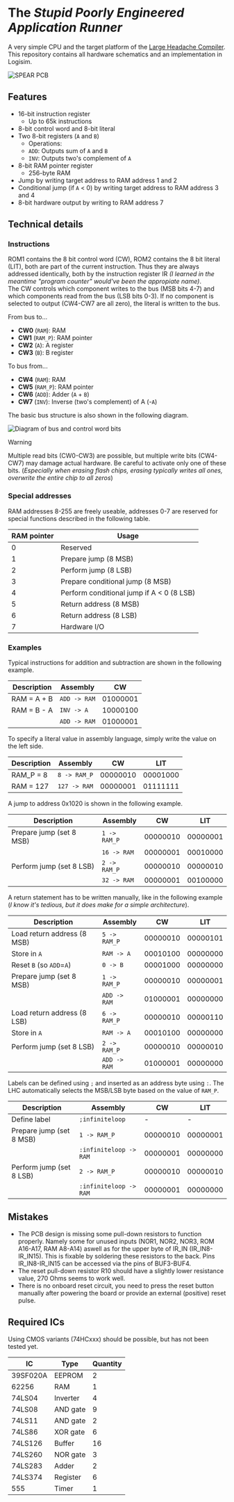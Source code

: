 # The _**S**tupid **P**oorly **E**ngineered **A**pplication **R**unner_

A very simple CPU and the target platform of the [Large Headache Compiler](https://github.com/Ryz3D/LHC). This repository contains all hardware schematics and an implementation in Logisim.

![SPEAR PCB](step3/spear_pinout.png)

## Features

- 16-bit instruction register
  - Up to 65k instructions
- 8-bit control word and 8-bit literal
- Two 8-bit registers (`A` and `B`)
  - Operations:
  - `ADD`: Outputs sum of `A` and `B`
  - `INV`: Outputs two's complement of `A`
- 8-bit RAM pointer register
  - 256-byte RAM
- Jump by writing target address to RAM address 1 and 2
- Conditional jump (if `A` < 0) by writing target address to RAM address 3 and 4
- 8-bit hardware output by writing to RAM address 7

## Technical details

### Instructions

ROM1 contains the 8 bit control word (CW), ROM2 contains the 8 bit literal (LIT), both are part of the current instruction. Thus they are always addressed identically, both by the instruction register IR _(I learned in the meantime "program counter" would've been the appropiate name)_. \
The CW controls which component writes to the bus (MSB bits 4-7) and which components read from the bus (LSB bits 0-3). If no component is selected to output (CW4-CW7 are all zero), the literal is written to the bus.

From bus to...
- **CW0** (`RAM`): RAM
- **CW1** (`RAM_P`): RAM pointer
- **CW2** (`A`): A register
- **CW3** (`B`): B register

To bus from...
- **CW4** (`RAM`): RAM
- **CW5** (`RAM_P`): RAM pointer
- **CW6** (`ADD`): Adder (`A` + `B`)
- **CW7** (`INV`): Inverse (two's complement) of A (-`A`)

The basic bus structure is also shown in the following diagram.

![Diagram of bus and control word bits](step1/bus_diagram.svg)

> [!WARNING]
> Multiple read bits (CW0-CW3) are possible, but multiple write bits (CW4-CW7) may damage actual hardware. Be careful to activate only one of these bits. (_Especially when erasing flash chips, erasing typically writes all ones, overwrite the entire chip to all zeros_)

### Special addresses

RAM addresses 8-255 are freely useable, addresses 0-7 are reserved for special functions described in the following table.

| RAM pointer | Usage                                     |
| ----------- | ----------------------------------------- |
| 0           | Reserved                                  |
| 1           | Prepare jump (8 MSB)                      |
| 2           | Perform jump (8 LSB)                      |
| 3           | Prepare conditional jump (8 MSB)          |
| 4           | Perform conditional jump if A < 0 (8 LSB) |
| 5           | Return address (8 MSB)                    |
| 6           | Return address (8 LSB)                    |
| 7           | Hardware I/O                              |

### Examples

Typical instructions for addition and subtraction are shown in the following example.

| Description | Assembly     | CW       |
| ----------- | ------------ | -------- |
| RAM = A + B | `ADD -> RAM` | 01000001 |
| RAM = B - A | `INV -> A`   | 10000100 |
|             | `ADD -> RAM` | 01000001 |

To specify a literal value in assembly language, simply write the value on the left side.

| Description | Assembly     | CW       | LIT      |
| ----------- | ------------ | -------- | -------- |
| RAM_P = 8   | `8 -> RAM_P` | 00000010 | 00001000 |
| RAM = 127   | `127 -> RAM` | 00000001 | 01111111 |

A jump to address 0x1020 is shown in the following example.

| Description              | Assembly     | CW       | LIT      |
| ------------------------ | ------------ | -------- | -------- |
| Prepare jump (set 8 MSB) | `1 -> RAM_P` | 00000010 | 00000001 |
|                          | `16 -> RAM`  | 00000001 | 00010000 |
| Perform jump (set 8 LSB) | `2 -> RAM_P` | 00000010 | 00000010 |
|                          | `32 -> RAM`  | 00000001 | 00100000 |

A return statement has to be written manually, like in the following example (_I know it's tedious, but it does make for a simple architecture_).

| Description                 | Assembly     | CW       | LIT      |
| --------------------------- | ------------ | -------- | -------- |
| Load return address (8 MSB) | `5 -> RAM_P` | 00000010 | 00000101 |
| Store in `A`                | `RAM -> A`   | 00010100 | 00000000 |
| Reset `B` (so `ADD`=`A`)    | `0 -> B`     | 00001000 | 00000000 |
| Prepare jump (set 8 MSB)    | `1 -> RAM_P` | 00000010 | 00000001 |
|                             | `ADD -> RAM` | 01000001 | 00000000 |
| Load return address (8 LSB) | `6 -> RAM_P` | 00000010 | 00000110 |
| Store in `A`                | `RAM -> A`   | 00010100 | 00000000 |
| Perform jump (set 8 LSB)    | `2 -> RAM_P` | 00000010 | 00000010 |
|                             | `ADD -> RAM` | 01000001 | 00000000 |

Labels can be defined using `;` and inserted as an address byte using `:`. The LHC automatically selects the MSB/LSB byte based on the value of `RAM_P`.

| Description                 | Assembly     | CW       | LIT      |
| --------------------------- | ------------ | -------- | -------- |
| Define label                | `;infiniteloop` | - | - |
| Prepare jump (set 8 MSB)    | `1 -> RAM_P` | 00000010 | 00000001 |
|                             | `:infiniteloop -> RAM` | 00000001 | 00000000 |
| Perform jump (set 8 LSB)    | `2 -> RAM_P` | 00000010 | 00000010 |
|                             | `:infiniteloop -> RAM` | 00000001 | 00000000 |

## Mistakes

- The PCB design is missing some pull-down resistors to function properly. Namely some for unused inputs (NOR1, NOR2, NOR3, ROM A16-A17, RAM A8-A14) aswell as for the upper byte of IR_IN (IR_IN8-IR_IN15). This is fixable by soldering these resistors to the back. Pins IR_IN8-IR_IN15 can be accessed via the pins of BUF3-BUF4.
- The reset pull-down resistor R10 should have a slightly lower resistance value, 270 Ohms seems to work well.
- There is no onboard reset circuit, you need to press the reset button manually after powering the board or provide an external (positive) reset pulse.

## Required ICs

Using CMOS variants (74HCxxx) should be possible, but has not been tested yet.

| IC       | Type     | Quantity |
| -------- | -------- | -------- |
| 39SF020A | EEPROM   | 2        |
| 62256    | RAM      | 1        |
| 74LS04   | Inverter | 4        |
| 74LS08   | AND gate | 9        |
| 74LS11   | AND gate | 2        |
| 74LS86   | XOR gate | 6        |
| 74LS126  | Buffer   | 16       |
| 74LS260  | NOR gate | 3        |
| 74LS283  | Adder    | 2        |
| 74LS374  | Register | 6        |
| 555      | Timer    | 1        |
